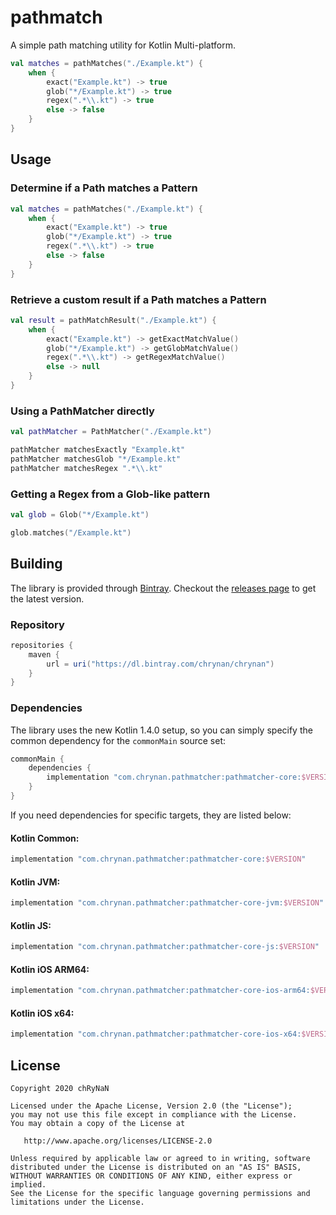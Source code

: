 # pathmatch
A simple path matching utility for Kotlin Multi-platform.

```kotlin
val matches = pathMatches("./Example.kt") {
    when {
        exact("Example.kt") -> true
        glob("*/Example.kt") -> true
        regex(".*\\.kt") -> true
        else -> false
    }
}
```

## Usage

### Determine if a Path matches a Pattern
```kotlin
val matches = pathMatches("./Example.kt") {
    when {
        exact("Example.kt") -> true
        glob("*/Example.kt") -> true
        regex(".*\\.kt") -> true
        else -> false
    }
}
```

### Retrieve a custom result if a Path matches a Pattern
```kotlin
val result = pathMatchResult("./Example.kt") {
    when {
        exact("Example.kt") -> getExactMatchValue()
        glob("*/Example.kt") -> getGlobMatchValue()
        regex(".*\\.kt") -> getRegexMatchValue()
        else -> null
    }
}
```

### Using a PathMatcher directly 
```kotlin
val pathMatcher = PathMatcher("./Example.kt")

pathMatcher matchesExactly "Example.kt"
pathMatcher matchesGlob "*/Example.kt"
pathMatcher matchesRegex ".*\\.kt"
```

### Getting a Regex from a Glob-like pattern
```kotlin
val glob = Glob("*/Example.kt")

glob.matches("/Example.kt")
```

## Building
The library is provided through [Bintray](https://bintray.com/chrynan/chrynan). Checkout the [releases page](https://github.com/chRyNaN/pathmatcher/releases) to get the latest version.

### Repository
```groovy
repositories {
    maven {
        url = uri("https://dl.bintray.com/chrynan/chrynan")
    }
}
```

### Dependencies
The library uses the new Kotlin 1.4.0 setup, so you can simply specify the common dependency for the `commonMain` source set:
```groovy
commonMain {
    dependencies {
        implementation "com.chrynan.pathmatcher:pathmatcher-core:$VERSION"
    }
}
```

If you need dependencies for specific targets, they are listed below:

#### Kotlin Common:
```groovy
implementation "com.chrynan.pathmatcher:pathmatcher-core:$VERSION"
```

#### Kotlin JVM:
```groovy
implementation "com.chrynan.pathmatcher:pathmatcher-core-jvm:$VERSION"
```

#### Kotlin JS:
```groovy
implementation "com.chrynan.pathmatcher:pathmatcher-core-js:$VERSION"
```

#### Kotlin iOS ARM64:
```groovy
implementation "com.chrynan.pathmatcher:pathmatcher-core-ios-arm64:$VERSION"
```

#### Kotlin iOS x64:
```groovy
implementation "com.chrynan.pathmatcher:pathmatcher-core-ios-x64:$VERSION"
```

## License
```
Copyright 2020 chRyNaN

Licensed under the Apache License, Version 2.0 (the "License");
you may not use this file except in compliance with the License.
You may obtain a copy of the License at

   http://www.apache.org/licenses/LICENSE-2.0

Unless required by applicable law or agreed to in writing, software
distributed under the License is distributed on an "AS IS" BASIS,
WITHOUT WARRANTIES OR CONDITIONS OF ANY KIND, either express or implied.
See the License for the specific language governing permissions and
limitations under the License.
```
